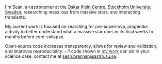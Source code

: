  
I'm Seán, an astronomer at [the Oskar Klein Centre, Stockholm University, Sweden](https://www.okc.albanova.se/), researching mass loss from massive stars, and interacting transients.

My current work is focused on searching for pre-supernova, progenitor activity to better understand what a massive star does in its final weeks to months before core-collapse.

Open-source code increases transparency, allows for review and validation, and improves reproducibility. - if code shown in [my work](https://ui.adsabs.harvard.edu/search/filter_author_facet_hier_fq_author=AND&filter_author_facet_hier_fq_author=author_facet_hier%3A%221%2FBrennan%2C%20S%2FBrennan%2C%20S%20%20J%22&filter_database_fq_database=AND&filter_database_fq_database=database%3A%22astronomy%22&fq=%7B!type%3Daqp%20v%3D%24fq_database%7D&fq=%7B!type%3Daqp%20v%3D%24fq_author%7D&fq_author=(author_facet_hier%3A%221%2FBrennan%2C%20S%2FBrennan%2C%20S%20%20J%22)&fq_database=(database%3A%22astronomy%22)&q=author%3A%22S.%20J.%20Brennan%22%20%20year%3A2018-3000&sort=date%20desc%2C%20bibcode%20desc&p_=0) can aid in your science case, contact me at [sean.brennan@astro.su.se](mailto:sean.brennan@astro.su.se).

